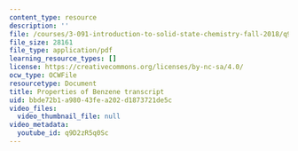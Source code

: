 ```yaml
---
content_type: resource
description: ''
file: /courses/3-091-introduction-to-solid-state-chemistry-fall-2018/q9D2zR5q0Sc_transcript.pdf
file_size: 28161
file_type: application/pdf
learning_resource_types: []
license: https://creativecommons.org/licenses/by-nc-sa/4.0/
ocw_type: OCWFile
resourcetype: Document
title: Properties of Benzene transcript
uid: bbde72b1-a980-43fe-a202-d1873721de5c
video_files:
  video_thumbnail_file: null
video_metadata:
  youtube_id: q9D2zR5q0Sc
---
```

